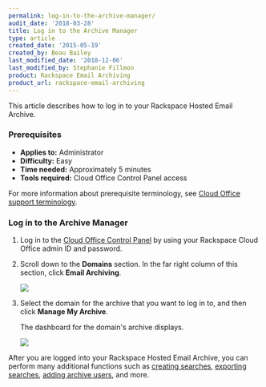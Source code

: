 ```yaml
---
permalink: log-in-to-the-archive-manager/
audit_date: '2018-03-28'
title: Log in to the Archive Manager
type: article
created_date: '2015-05-19'
created_by: Beau Bailey
last_modified_date: '2018-12-06'
last_modified_by: Stephanie Fillmon
product: Rackspace Email Archiving
product_url: rackspace-email-archiving
---
```


This article describes how to log in to your Rackspace Hosted Email Archive.

### Prerequisites

- **Applies to:** Administrator
- **Difficulty:** Easy
- **Time needed:** Approximately 5 minutes
- **Tools required:** Cloud Office Control Panel access

For more information about prerequisite terminology, see [Cloud Office support terminology](/how-to/cloud-office-support-terminology).

### Log in to the Archive Manager

1. Log in to the [Cloud Office Control Panel](https://cp.rackspace.com/) by using your Rackspace Cloud Office admin ID and password.
2. Scroll down to the **Domains** section. In the far right column of this section, click **Email Archiving**.

   <img src="{% asset_path rackspace-email-archiving/log-in-to-the-archive-manager/domains_archive.png %}" />

3. Select the domain for the archive that you want to log in to, and then click **Manage My Archive**.

   The dashboard for the domain's archive displays.

   <img src="{% asset_path rackspace-email-archiving/log-in-to-the-archive-manager/manage_archive.png %}" />

After you are logged into your Rackspace Hosted Email Archive, you can perform many additional functions such as [creating searches](/how-to/create-an-archive-search), [exporting searches](/how-to/export-archive-search-results-in-cloud-office), [adding archive users](/how-to/add-and-edit-archive-users-in-cloud-office), and more.
